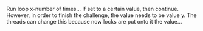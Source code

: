 Run loop x-number of times... If set to a certain value, then continue. However, in order to finish the challenge, the value needs to be value y. The threads can change this because now locks are put onto it the value...
